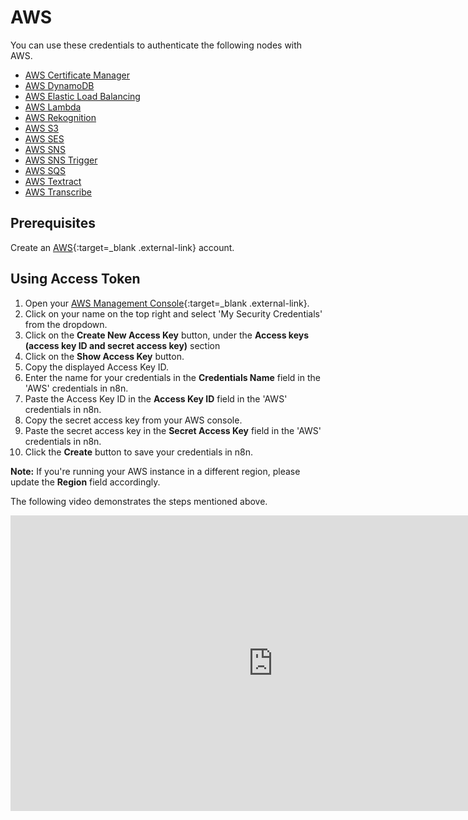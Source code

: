 # AWS

You can use these credentials to authenticate the following nodes with AWS.

- [AWS Certificate Manager](/integrations/builtin/app-nodes/n8n-nodes-base.awscertificatemanager/)
- [AWS DynamoDB](/integrations/builtin/app-nodes/n8n-nodes-base.awsdynamodb/)
- [AWS Elastic Load Balancing](/integrations/builtin/app-nodes/n8n-nodes-base.awselb/)
- [AWS Lambda](/integrations/builtin/app-nodes/n8n-nodes-base.awslambda/)
- [AWS Rekognition](/integrations/builtin/app-nodes/n8n-nodes-base.awsrekognition/)
- [AWS S3](/integrations/builtin/app-nodes/n8n-nodes-base.awsS3/)
- [AWS SES](/integrations/builtin/app-nodes/n8n-nodes-base.awsses/)
- [AWS SNS](/integrations/builtin/app-nodes/n8n-nodes-base.awssns/)
- [AWS SNS Trigger](/integrations/builtin/trigger-nodes/n8n-nodes-base.awssnstrigger/)
- [AWS SQS](/integrations/builtin/app-nodes/n8n-nodes-base.awssqs/)
- [AWS Textract](/integrations/builtin/app-nodes/n8n-nodes-base.awstextract/)
- [AWS Transcribe](/integrations/builtin/app-nodes/n8n-nodes-base.awstranscribe/)

## Prerequisites

Create an [AWS](https://aws.amazon.com/){:target=_blank .external-link} account.

## Using Access Token

1. Open your [AWS Management Console](https://console.aws.amazon.com){:target=_blank .external-link}.
2. Click on your name on the top right and select 'My Security Credentials' from the dropdown.
3. Click on the **Create New Access Key** button, under the **Access keys (access key ID and secret access key)** section
4. Click on the **Show Access Key** button.
5. Copy the displayed Access Key ID.
6. Enter the name for your credentials in the **Credentials Name** field in the 'AWS' credentials in n8n.
7. Paste the Access Key ID in the **Access Key ID** field in the 'AWS' credentials in n8n.
8. Copy the secret access key from your AWS console.
9. Paste the secret access key in the **Secret Access Key** field in the 'AWS' credentials in n8n.
10. Click the **Create** button to save your credentials in n8n.

**Note:** If you're running your AWS instance in a different region, please update the **Region** field accordingly.

The following video demonstrates the steps mentioned above.

<div class="video-container">
<iframe width="840" height="472.5" src="https://www.youtube.com/embed/zJgHOSSwC4A" frameborder="0" allow="accelerometer; autoplay; clipboard-write; encrypted-media; gyroscope; picture-in-picture" allowfullscreen></iframe>
</div>
